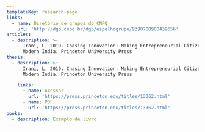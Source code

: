 ```yaml
---
templateKey: research-page
links:
  - name: Diretório de grupos do CNPQ
    url: 'http://dgp.cnpq.br/dgp/espelhogrupo/9390700980439656'
articles:
  - description: >-
      Irani, L. 2019. Chasing Innovation: Making Entrepreneurial Citizens in
      Modern India. Princeton University Press
thesis:
  - description: >+
      Irani, L. 2019. Chasing Innovation: Making Entrepreneurial Citizens in
      Modern India. Princeton University Press 

    links:
      - name: Acessar
        url: 'https://press.princeton.edu/titles/13362.html'
      - name: PDF
        url: 'https://press.princeton.edu/titles/13362.html'
books:
  - description: Exemplo de livro
---
```


